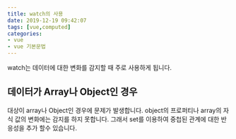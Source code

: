 ```yaml
---
title: watch의 사용
date: 2019-12-19 09:42:07
tags: [vue,computed]
categories:
- vue
- vue 기본문법
---
```


watch는 데이터에 대한 변화를 감지할 때 주로 사용하게 됩니다.

## 데이터가 Array나 Object인 경우

대상이 array나 Object인 경우에 문제가 발생합니다. object의 프로퍼티나 array의 자식 값의 변화에는 감지를 하지 못합니다. 그래서 set를 이용하여 중첩된 관계에 대한 반응성을 추가 할수 있습니다.
